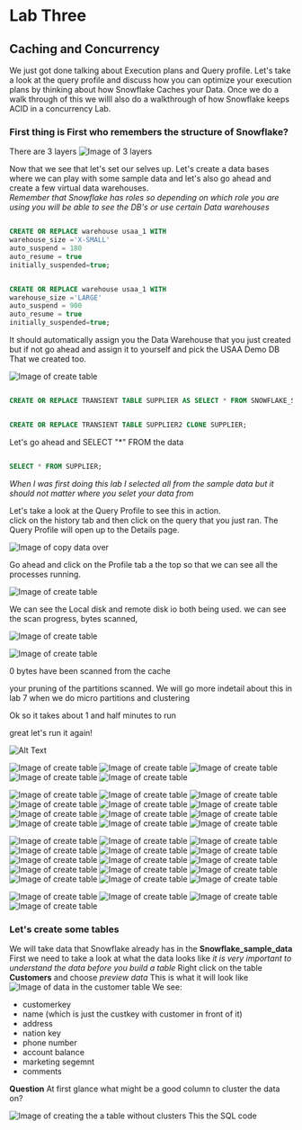 # Lab Three
## Caching and Concurrency

We just got done talking about Execution plans and Query profile.  Let's take a look at the query profile and discuss how you can optimize your execution plans by thinking about how Snowflake Caches your Data.  Once we do a walk through of this we willl also do a walkthrough of how Snowflake keeps ACID in a concurrency Lab.   

### First thing is First who remembers the structure of Snowflake? 

There are 3 layers 
![Image of 3 layers](https://github.com/kerrynakayama/developintelligence_data_engineering/blob/master/Day_02/LAB_03/Images/Screen%20Shot%202020-05-22%20at%2012.42.55%20PM.png)

Now that we see that let's set our selves up.  Let's create a data bases where we can play with some sample data and let's also go ahead and create a few virtual data warehouses.  
*Remember that Snowflake has roles so depending on which role you are using you will be able to see the DB's or use certain Data warehouses*

```sql

CREATE OR REPLACE warehouse usaa_1 WITH 
warehouse_size ='X-SMALL'
auto_suspend = 180
auto_resume = true
initially_suspended=true;

```
```sql

CREATE OR REPLACE warehouse usaa_1 WITH 
warehouse_size ='LARGE'
auto_suspend = 900
auto_resume = true
initially_suspended=true;

```
It should automatically assign you the Data Warehouse that you just created but if not go ahead and assign it to yourself and pick the USAA Demo DB That we created too. 

 

![Image of create table](https://github.com/kerrynakayama/developintelligence_data_engineering/blob/master/Day_02/LAB_03/Images/1%20create%20table.png)

 
```sql

CREATE OR REPLACE TRANSIENT TABLE SUPPLIER AS SELECT * FROM SNOWFLAKE_SAMPLE_DATA.TPCH_SF10000.SUPPLIER;

```
 
```sql

CREATE OR REPLACE TRANSIENT TABLE SUPPLIER2 CLONE SUPPLIER;

```

 
 Let's go ahead and SELECT "*" FROM the data 
 
 ```sql

SELECT * FROM SUPPLIER;

```
 
*When I was first doing this lab I selected all from the sample data but it should not matter where you selet your data from* 

Let's take a look at the Query Profile to see this in action.  
click on the history tab and then click on the query that you just ran.
The Query Profile will open up to the Details page.  

![Image of copy data over](https://github.com/kerrynakayama/developintelligence_data_engineering/blob/master/Day_02/LAB_03/Images/20%20update%20before%20update.png) 

Go ahead and click on the Profile tab a the top so that we can see all the processes running.  

![Image of create table](https://github.com/kerrynakayama/developintelligence_data_engineering/blob/master/Day_02/LAB_03/Images/2%20cach_select.png)

We can see the Local disk and remote disk io both being used. 
we can see the scan progress, bytes scanned, 

![Image of create table](https://github.com/kerrynakayama/developintelligence_data_engineering/blob/master/Day_02/LAB_03/Images/3%20detailsQP.png)

![Image of create table](https://github.com/kerrynakayama/developintelligence_data_engineering/blob/master/Day_02/LAB_03/Images/4%20profileQP.png)

0 bytes have been scanned from the cache

your pruning of the partitions scanned.  We will go more indetail about this in lab 7 when we do micro partitions and clustering

Ok so it takes about 1 and half minutes to run 

great let's run it again! 

![Alt Text](https://media.giphy.com/media/dzvcOaG7QsRd6/giphy.gif)


![Image of create table](https://github.com/kerrynakayama/developintelligence_data_engineering/blob/master/Day_02/LAB_03/Images/5%20QP%20run%20select%20cache%20CS.png)
![Image of create table](https://github.com/kerrynakayama/developintelligence_data_engineering/blob/master/Day_02/LAB_03/Images/6%20QP%20cache%20CS.png)
![Image of create table](https://github.com/kerrynakayama/developintelligence_data_engineering/blob/master/Day_02/LAB_03/Images/7%20compare%20first%20run.png)
![Image of create table](https://github.com/kerrynakayama/developintelligence_data_engineering/blob/master/Day_02/LAB_03/Images/8%20fast%20return.png)
![Image of create table](https://github.com/kerrynakayama/developintelligence_data_engineering/blob/master/Day_02/LAB_03/Images/9%20CS%20query%20reuse.png)

![Image of create table](https://github.com/kerrynakayama/developintelligence_data_engineering/blob/master/Day_02/LAB_03/Images/10%20CS%20query%20reuse%20show%20Cluster.png)
![Image of create table](https://github.com/kerrynakayama/developintelligence_data_engineering/blob/master/Day_02/LAB_03/Images/11%20Turn%20off%20CS%20cache.png)
![Image of create table](https://github.com/kerrynakayama/developintelligence_data_engineering/blob/master/Day_02/LAB_03/Images/12%20original%20query.png)
![Image of create table](https://github.com/kerrynakayama/developintelligence_data_engineering/blob/master/Day_02/LAB_03/Images/12%20rerun%20table%20with%20CS%20off.png)
![Image of create table](https://github.com/kerrynakayama/developintelligence_data_engineering/blob/master/Day_02/LAB_03/Images/13%20no%20local%20disk%20using%20vwh%20Cache.png)
![Image of create table](https://github.com/kerrynakayama/developintelligence_data_engineering/blob/master/Day_02/LAB_03/Images/14%20still%20takes%20a%20while%20to%20run.png)
![Image of create table](https://github.com/kerrynakayama/developintelligence_data_engineering/blob/master/Day_02/LAB_03/Images/15%20VWH%20is%20off%20.png)
![Image of create table](https://github.com/kerrynakayama/developintelligence_data_engineering/blob/master/Day_02/LAB_03/Images/16%20QH%20show%20clusters.png)
![Image of create table](https://github.com/kerrynakayama/developintelligence_data_engineering/blob/master/Day_02/LAB_03/Images/16%20QP%20VWH%20cache.png)
![Image of create table](https://github.com/kerrynakayama/developintelligence_data_engineering/blob/master/Day_02/LAB_03/Images/17%20QP%20100cache%20VWH.png)
![Image of create table](https://github.com/kerrynakayama/developintelligence_data_engineering/blob/master/Day_02/LAB_03/Images/18%20start%20concurrency%20delete%20file.png)
![Image of create table](https://github.com/kerrynakayama/developintelligence_data_engineering/blob/master/Day_02/LAB_03/Images/19%20Select%20from%20table%20read%20.png)

![Image of create table](https://github.com/kerrynakayama/developintelligence_data_engineering/blob/master/Day_02/LAB_03/Images/20%20running%20same%20VWH.png)
![Image of create table](https://github.com/kerrynakayama/developintelligence_data_engineering/blob/master/Day_02/LAB_03/Images/20%20update%20before%20update.png)
![Image of create table](https://github.com/kerrynakayama/developintelligence_data_engineering/blob/master/Day_02/LAB_03/Images/21%20update%20after%20update.png)
![Image of create table](https://github.com/kerrynakayama/developintelligence_data_engineering/blob/master/Day_02/LAB_03/Images/22%20update%20blocked.png)
![Image of create table](https://github.com/kerrynakayama/developintelligence_data_engineering/blob/master/Day_02/LAB_03/Images/23%20delete%20table%20.png)
![Image of create table](https://github.com/kerrynakayama/developintelligence_data_engineering/blob/master/Day_02/LAB_03/Images/24%20update%20running%20but%20will%20fail.png)
![Image of create table](https://github.com/kerrynakayama/developintelligence_data_engineering/blob/master/Day_02/LAB_03/Images/25%20update%20running%20.png)
![Image of create table](https://github.com/kerrynakayama/developintelligence_data_engineering/blob/master/Day_02/LAB_03/Images/26%20QP%20update%20failed%20.png)
![Image of create table](https://github.com/kerrynakayama/developintelligence_data_engineering/blob/master/Day_02/LAB_03/Images/26%20QP%20update%20happening.png)
![Image of create table](https://github.com/kerrynakayama/developintelligence_data_engineering/blob/master/Day_02/LAB_03/Images/26%20query%20failed.png)
![Image of create table](https://github.com/kerrynakayama/developintelligence_data_engineering/blob/master/Day_02/LAB_03/Images/26%20update%20failed.png)
![Image of create table](https://github.com/kerrynakayama/developintelligence_data_engineering/blob/master/Day_02/LAB_03/Images/27%20query%20fail.png)
![Image of create table](https://github.com/kerrynakayama/developintelligence_data_engineering/blob/master/Day_02/LAB_03/Images/27%20read%20after%20delete.png)
![Image of create table](https://github.com/kerrynakayama/developintelligence_data_engineering/blob/master/Day_02/LAB_03/Images/28%20delete%20after%20running%20read%20.png)
![Image of create table](https://github.com/kerrynakayama/developintelligence_data_engineering/blob/master/Day_02/LAB_03/Images/29%20read%20works%20.png)

![Image of create table](https://github.com/kerrynakayama/developintelligence_data_engineering/blob/master/Day_02/LAB_03/Images/31%20insert%20rows%20concurrency%20.png)
![Image of create table](https://github.com/kerrynakayama/developintelligence_data_engineering/blob/master/Day_02/LAB_03/Images/32%20update%20after%20inserting%20.png)
![Image of create table](https://github.com/kerrynakayama/developintelligence_data_engineering/blob/master/Day_02/LAB_03/Images/33%20select%20how%20many%20rows%20before%20update%20is%20complete.png)
![Image of create table](https://github.com/kerrynakayama/developintelligence_data_engineering/blob/master/Day_02/LAB_03/Images/34%20update%20is%20complete%20concurrency.png)

### Let's create some tables
We will take data that Snowflake already has in the **Snowflake_sample_data**
First we need to take a look at what the data looks like
*it is very important to understand the data before you build a table*
Right click on the table **Customers** and choose *preview data*
This is what it will look like
![Image of data in the customer table](https://github.com/kerrynakayama/developintelligence_data_engineering/blob/master/Day_03/LAB_07/IMAGES/1_describe_table.png)
We see: 
- customerkey 
- name (which is just the custkey with customer in front of it) 
- address
- nation key
- phone number 
- account balance
- marketing segemnt 
- comments 

**Question** 
At first glance what might be a good column to cluster the data on?

![Image of creating the a table without clusters](https://github.com/kerrynakayama/developintelligence_data_engineering/blob/master/Day_03/LAB_07/IMAGES/2_create_nocluster_table.png)
This the SQL code 
```sql
